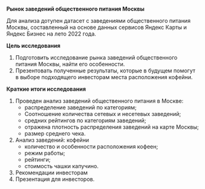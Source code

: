 **Рынок заведений общественного питания Москвы**

Для анализа дотупен датасет с заведениями общественного питания Москвы, составленный на основе данных сервисов Яндекс Карты и Яндекс Бизнес на лето 2022 года.

**Цель исследования**
1. Подготовить исследование рынка заведений общественного питания Москвы, найти его особенности.
2. Презентовать полученные результаты, которые в будущем помогут в выборе подходящего инвесторам места расположения кофейни.

**Краткие итоги исследования**
1. Проведен анализ заведений общественного питания в Москве:
   - распределение заведений по категориям;
   - Соотношение количества сетевых и несетевых заведений;
   - средних рейтингов по категориям заведений;
   - отражена плотность распределения заведений на карте Москвы;
   - размер среднего чека.
2. Анализ заведений: кофейни
    - количество и особенности расположения кофеен;
    - режим работы;
    - рейтинги;
    - стоимость чашки капучино.
  4. Рекомендации инвесторам
  5. Презентация для инвесторов.
